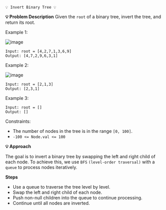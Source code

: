    💡 Invert Binary Tree 💡

**💡 Problem Description**
Given the `root` of a binary tree, invert the tree, and return its root.

Example 1:

![image](https://assets.leetcode.com/uploads/2021/03/14/invert1-tree.jpg)


    Input: root = [4,2,7,1,3,6,9]
    Output: [4,7,2,9,6,3,1]

Example 2:

![image](https://assets.leetcode.com/uploads/2021/03/14/invert2-tree.jpg)

    Input: root = [2,1,3]
    Output: [2,3,1]

Example 3:

    Input: root = []
    Output: []

Constraints:

- The number of nodes in the tree is in the range `[0, 100]`.
- `-100 <= Node.val <= 100`

**💡 Approach**

The goal is to invert a binary tree by swapping the left and right child of each node.
To achieve this, we use `BFS` `(level-order traversal)` with a `queue` to process nodes iteratively.

**Steps**
- Use a queue to traverse the tree level by level.
- Swap the left and right child of each node.
- Push non-null children into the queue to continue processing.
- Continue until all nodes are inverted.

